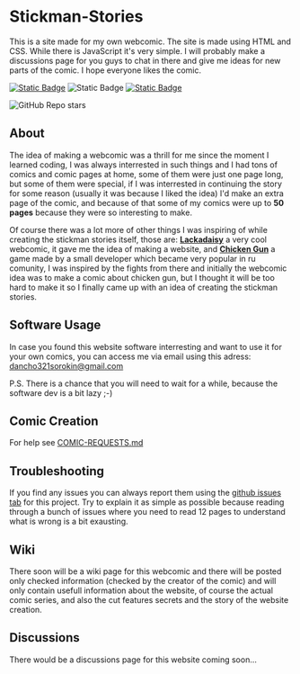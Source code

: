 # Stickman-Stories

This is a site made for my own webcomic.
The site is made using HTML and CSS. While there is JavaScript it's very simple.
I will probably make a discussions page for you guys to 
chat in there and give me ideas for new parts of the comic. 
I hope everyone likes the comic.

[![Static Badge](https://img.shields.io/badge/chat-on_gitter-green?style=flat&labelColor=gray)](https://app.gitter.im/#/room/#Stickman-Stories:gitter.im)
![Static Badge](https://img.shields.io/badge/Youtube-red?logo=youtube&labelColor=gray)
[![Static Badge](https://img.shields.io/badge/Wiki-blue?logo=gitbook&logoColor=white&labelColor=gray)](https://github.com/Capybaric123/Stickman-Stories/wiki)

![GitHub Repo stars](https://img.shields.io/github/stars/Capybaric123/Stickman-Stories?style=flat&logo=github&color=green)


## About

The idea of making a webcomic was a thrill for me since the moment I learned coding, I was always interrested in such things and I had tons of comics and comic pages at home, some of them were just one page long, but some of them were special, if I was interrested in continuing the story for some reason (usually it was because I liked the idea) I'd make an extra page of the comic, and because of that some of my comics were up to **50 pages** because they were so interesting to make. 

Of course there was a lot more of other things I was inspiring of while creating the stickman stories itself, those are: **[Lackadaisy](https://lackadaisy.com/)** a very cool webcomic, it gave me the idea of making a website, and **[Chicken Gun](https://chicken-gun.fandom.com/wiki/Chicken_Gun_Wiki)** a game made by a small developer which became very popular in ru comunity, I was inspired by the fights from there and initially the webcomic idea was to make a comic about chicken gun, but I thought it will be too hard to make it so I finally came up with an idea of creating the stickman stories.

## Software Usage

In case you found this website software interresting and want to use it for your own comics, 
you can access me via email using this adress: dancho321sorokin@gmail.com


P.S.
There is a chance that you will need to wait for a while, because the software dev is a bit lazy ;-)


## Comic Creation

For help see [COMIC-REQUESTS.md](COMIC-REQUESTS)

## Troubleshooting

If you find any issues you can always report them using the [github issues tab](https://github.com/Capybaric123/Stickman-Stories/issues) for this project.
Try to explain it as simple as possible because reading through a bunch of issues where you need to read 12 pages to understand what is wrong 
is a bit exausting.

## Wiki

There soon will be a wiki page for this webcomic and there will be posted only checked information (checked by the creator of the comic) and will only contain 
usefull information about the website, of course the actual comic series, and also the cut features secrets and the story of the website creation.

## Discussions

There would be a discussions page for this website coming soon...
